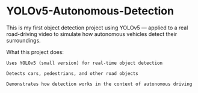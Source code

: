 # YOLOv5-Autonomous-Detection

This is my first object detection project using YOLOv5 — applied to a real road-driving video to simulate how autonomous vehicles detect their surroundings.

What this project does:
    
    Uses YOLOv5 (small version) for real-time object detection
    
    Detects cars, pedestrians, and other road objects
    
    Demonstrates how detection works in the context of autonomous driving
